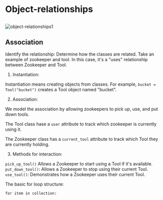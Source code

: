 # Object-relationships

## 
![object-relationships1](https://github.com/user-attachments/assets/4338286c-8728-4fb3-9b97-6b32b9180f24)

## Association

Identify the relationship: Determine how the classes are related. Take an example of zookeeper and tool. In this case, it's a "uses" relationship between Zookeeper and Tool.

1. Instantiation:

Instantiation means creating objects from classes. For example, ```bucket = Tool("bucket")``` creates a Tool object named "bucket".

2. Association:

We model the association by allowing zookeepers to pick up, use, and put down tools.

The Tool class hase a ``` user ``` attribute to track which zookeeper is currently using it.

The Zookeeper class has a ``` current_tool ``` attribute to track which Tool they are currently holding.

3. Methods for interaction:

```pick_up_tool()``` Allows a Zookeeper to start using a Tool if it's available.
``` put_down_tool()```: Allows a Zookeeper to stop using their current Tool.
```use_tool()```: Demonstrates how a Zookeeper uses their current Tool.

The basic for loop structure:
```dash
for item in collection:
```
    
